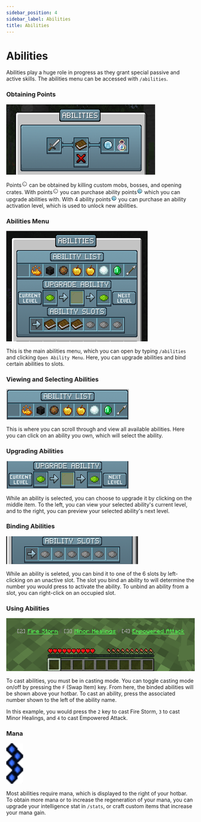 ```yaml
---
sidebar_position: 4
sidebar_label: Abilities
title: Abilities
---
```


# Abilities

Abilities play a huge role in progress as they grant special passive and active skills. The abilities menu can be accessed with `/abilities`.

### Obtaining Points

![Abilities Menu](./img/abilities/abilities-menu.png)

Points![Point](./img/abilities/points.png) can be obtained by killing custom mobs, bosses, and opening crates. With points![Point](./img/abilities/points.png) you can purchase ability points![Ability Point](./img/abilities/ability_point.png) which you can upgrade abilities with. With 4 ability points![Ability Point](./img/abilities/ability_point.png) you can purchase an ability activation level, which is used to unlock new abilities.

### Abilities Menu

![Abilities Main Menu](./img/abilities/abilities-main-menu.png)

This is the main abilities menu, which you can open by typing `/abilities` and clicking `Open Ability Menu`. Here, you can upgrade abilities and bind certain abilities to slots.

### Viewing and Selecting Abilities

![Ability List](./img/abilities/ability-list.png)

This is where you can scroll through and view all available abilities. Here you can click on an ability you own, which will select the ability.

### Upgrading Abilities

![Ability Upgrade](./img/abilities/ability-upgrade.png)

While an ability is selected, you can choose to upgrade it by clicking on the middle item. To the left, you can view your selected ability's current level, and to the right, you can preview your selected ability's next level.

### Binding Abilities

![Ability Slots](./img/abilities/ability-bind.png)

While an ability is seleted, you can bind it to one of the 6 slots by left-clicking on an unactive slot. The slot you bind an ability to will determine the number you would press to activate the ability.
To unbind an ability from a slot, you can right-click on an occupied slot.

### Using Abilities

![Ability Casting](./img/abilities/ability-casting.png)

To cast abilities, you must be in casting mode. You can toggle casting mode on/off by pressing the `F` (Swap Item) key. From here, the binded abilities will be shown above your hotbar. To cast an ability, press the associated number shown to the left of the ability name.

In this example, you would press the `2` key to cast Fire Storm, `3` to cast Minor Healings, and `4` to cast Empowered Attack.

### Mana

![Mana](./img/abilities/mana.png)

Most abilities require mana, which is displayed to the right of your hotbar. To obtain more mana or to increase the regeneration of your mana, you can upgrade your intelligence stat in `/stats`, or craft custom items that increase your mana gain.